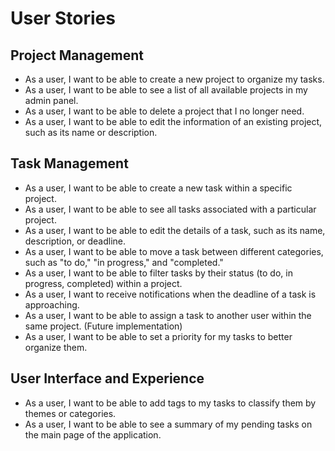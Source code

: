 # User Stories

## Project Management
- As a user, I want to be able to create a new project to organize my tasks.
- As a user, I want to be able to see a list of all available projects in my admin panel.
- As a user, I want to be able to delete a project that I no longer need.
- As a user, I want to be able to edit the information of an existing project, such as its name or description.

## Task Management
- As a user, I want to be able to create a new task within a specific project.
- As a user, I want to be able to see all tasks associated with a particular project.
- As a user, I want to be able to edit the details of a task, such as its name, description, or deadline.
- As a user, I want to be able to move a task between different categories, such as "to do," "in progress," and "completed."
- As a user, I want to be able to filter tasks by their status (to do, in progress, completed) within a project.
- As a user, I want to receive notifications when the deadline of a task is approaching.
- As a user, I want to be able to assign a task to another user within the same project. (Future implementation)
- As a user, I want to be able to set a priority for my tasks to better organize them.

## User Interface and Experience
- As a user, I want to be able to add tags to my tasks to classify them by themes or categories.
- As a user, I want to be able to see a summary of my pending tasks on the main page of the application.
